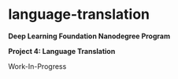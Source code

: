 # language-translation  

**Deep Learning Foundation Nanodegree Program**  

**Project 4: Language Translation**  

Work-In-Progress    
